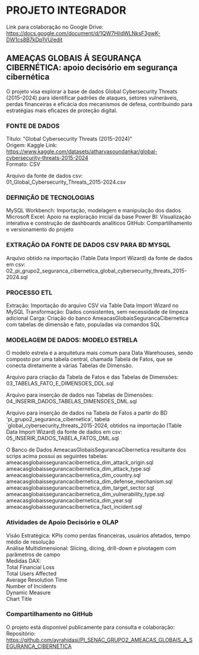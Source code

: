 # PROJETO INTEGRADOR 
Link para colaboração no Google Drive:  
https://docs.google.com/document/d/1QW7HildWLNksF3gwK-DW1cs8B7kDp1VU/edit

## AMEAÇAS GLOBAIS Á SEGURANÇA CIBERNÉTICA: apoio decisório em segurança cibernética
O projeto visa explorar a base de dados Global Cybersecurity Threats (2015–2024) para identificar padrões de ataques, setores vulneráveis, perdas financeiras e eficácia dos mecanismos de defesa, contribuindo para estratégias mais eficazes de proteção digital.

### FONTE DE DADOS
Título: "Global Cybersecurity Threats (2015–2024)"  
Origem: Kaggle
Link: https://www.kaggle.com/datasets/atharvasoundankar/global-cybersecurity-threats-2015-2024  
Formato: CSV

Arquivo da fonte de dados csv:  
01_Global_Cybersecurity_Threats_2015-2024.csv

### DEFINIÇÃO DE TECNOLOGIAS
MySQL Workbench: Importação, modelagem e manipulação dos dados
Microsoft Excel: Apoio na exploração inicial da base
Power BI: Visualização interativa e construção de dashboards analíticos
GitHub: Compartilhamento e versionamento do projeto

### EXTRAÇÃO DA FONTE DE DADOS CSV PARA BD MYSQL
Arquivo obtido na importação (Table Data Import Wizard) da fonte de dados em csv:  
02_pi_grupo2_seguranca_cibernetica_global_cybersecurity_threats_2015-2024.sql

### PROCESSO ETL
Extração: Importação do arquivo CSV via Table Data Import Wizard no MySQL
Transformação: Dados consistentes, sem necessidade de limpeza adicional
Carga: Criação do banco AmeacasGlobaisSegurancaCibernetica com tabelas de dimensão e fato, populadas via comandos SQL

### MODELAGEM DE DADOS: MODELO ESTRELA
O modelo estrela é a arquitetura mais comum para Data Warehouses, sendo composto por uma tabela central, chamada Tabela de Fatos, que se conecta diretamente a várias Tabelas de Dimensão.

Arquivo para criação da Tabela de Fatos e das Tabelas de Dimensões:  
  03_TABELAS_FATO_E_DIMENSOES_DDL.sql

Arquivo para inserção de dados nas Tabelas de Dimensões:  
  04_INSERIR_DADOS_TABELAS_DIMENSOES_DML.sql

Arquivo para inserção de dados na Tabela de Fatos a partir do BD 'pi_grupo2_seguranca_cibernetica', tabela `global_cybersecurity_threats_2015-2024, obtidos na importação (Table Data Import Wizard) da fonte de dados em csv:  
  05_INSERIR_DADOS_TABELA_FATOS_DML.sql

O Banco de Dados AmeacasGlobaisSegurancaCibernetica resultante dos scrips acima possui as seguintes tabelas:
  ameacasglobaissegurancacibernetica_dim_attack_origin.sql  
  ameacasglobaissegurancacibernetica_dim_attack_type.sql  
  ameacasglobaissegurancacibernetica_dim_country.sql  
  ameacasglobaissegurancacibernetica_dim_defense_mechanism.sql  
  ameacasglobaissegurancacibernetica_dim_target_sector.sql  
  ameacasglobaissegurancacibernetica_dim_vulnerability_type.sql  
  ameacasglobaissegurancacibernetica_dim_year.sql  
  ameacasglobaissegurancacibernetica_fact_incident.sql  

### Atividades de Apoio Decisório e OLAP  
Visão Estratégica: KPIs como perdas financeiras, usuários afetados, tempo médio de resolução  
Análise Multidimensional: Slicing, dicing, drill-down e pivotagem com parâmetros de campo  
Medidas DAX:  
  Total Financial Loss  
  Total Users Affected  
  Average Resolution Time  
  Number of Incidents  
  Dynamic Measure  
  Chart Title  

### Compartilhamento no GitHub
O projeto está disponível publicamente para consulta e colaboração:  
Repositório: https://github.com/ayrahidasi/PI_SENAC_GRUPO2_AMEACAS_GLOBAIS_A_SEGURANCA_CIBERNETICA

